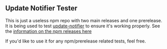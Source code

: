 Update Notifier Tester
----------------------

This is just a useless npm repo with two main releases and one prerelease. It is being used to test [update-notifier](https://github.com/yeoman/update-notifier) to ensure it's working properly. See the [information on the npm releases here](http://registry.npmjs.org/update-notifier-tester)

If you'd like to use it for any npm/prerelease related tests, feel free.

